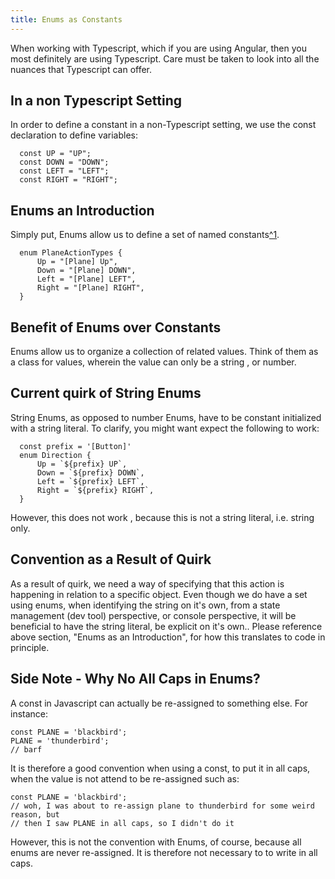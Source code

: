 ```yaml
---
title: Enums as Constants
---
```

When working with Typescript, which if you are using Angular, then you
most definitely are using Typescript. Care must be taken to look into
all the nuances that Typescript can offer.

## In a non Typescript Setting

In order to define a constant in a non-Typescript setting, we use the
const declaration to define variables:

```
  const UP = "UP";
  const DOWN = "DOWN";
  const LEFT = "LEFT";
  const RIGHT = "RIGHT";
```

## Enums an Introduction

Simply put, Enums allow us to define a set of named constants[^1](https://www.typescriptlang.org/docs/handbook/enums.html).

```
  enum PlaneActionTypes {
      Up = "[Plane] Up",
      Down = "[Plane] DOWN",
      Left = "[Plane] LEFT",
      Right = "[Plane] RIGHT",
  }
```

## Benefit of Enums over Constants

Enums allow us to organize a collection of related values. Think of them
as a class for values, wherein the value can only be a string , or
number.

## Current quirk of String Enums

String Enums, as opposed to number Enums, have to be constant
initialized with a string literal. To clarify, you might want expect the
following to work:

```
  const prefix = '[Button]'
  enum Direction {
      Up = `${prefix} UP`,
      Down = `${prefix} DOWN`,
      Left = `${prefix} LEFT`,
      Right = `${prefix} RIGHT`,
  }
```

However, this does not work , because this is not a string literal, i.e.
string only.

## Convention as a Result of Quirk

As a result of quirk, we need a way of specifying that this action is
happening in relation to a specific object. Even though we do have a set
using enums, when identifying the string on it's own, from a state
management (dev tool) perspective, or console perspective, it will be
beneficial to have the string literal, be explicit on it's own.. Please
reference above section, "Enums as an Introduction", for how this
translates to code in principle.

## Side Note - Why No All Caps in Enums?

A const in Javascript can actually be re-assigned to something else. For
instance:

```
const PLANE = 'blackbird';
PLANE = 'thunderbird';
// barf
```

It is therefore a good convention when using a const, to put it in all
caps, when the value is not attend to be re-assigned such as:

```
const PLANE = 'blackbird';
// woh, I was about to re-assign plane to thunderbird for some weird reason, but
// then I saw PLANE in all caps, so I didn't do it
```

However, this is not the convention with Enums, of course, because all
enums are never re-assigned. It is therefore not necessary to to write
in all caps.